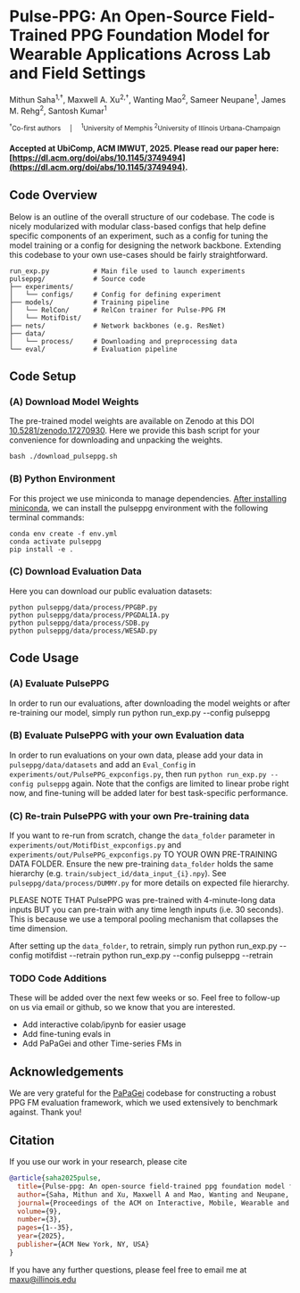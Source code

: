 # Pulse-PPG: An Open-Source Field-Trained PPG Foundation Model for Wearable Applications Across Lab and Field Settings
Mithun Saha<sup>1,†</sup>, Maxwell A. Xu<sup>2,†</sup>, Wanting Mao<sup>2</sup>, Sameer Neupane<sup>1</sup>, James M. Rehg<sup>2</sup>, Santosh Kumar<sup>1</sup>

<sub><sup>†</sup>Co-first authors &nbsp; &nbsp; | &nbsp; &nbsp; <sup>1</sup>University of Memphis <sup>2</sup>University of Illinois Urbana-Champaign</sub>


####   Accepted at UbiComp, ACM IMWUT, 2025. Please read our paper here: [https://dl.acm.org/doi/abs/10.1145/3749494](https://dl.acm.org/doi/abs/10.1145/3749494).



## Code Overview
Below is an outline of the overall structure of our codebase. The code is nicely modularized with modular class-based configs that help define specific components of an experiment, such as a config for tuning the model training or a config for designing the network backbone. Extending this codebase to your own use-cases should be fairly straightforward.
                    
```
run_exp.py           # Main file used to launch experiments  
pulseppg/            # Source code  
├── experiments/      
│   └── configs/     # Config for defining experiment
├── models/          # Training pipeline
│   └── RelCon/      # RelCon trainer for Pulse-PPG FM
│   └── MotifDist/  
├── nets/            # Network backbones (e.g. ResNet)  
├── data/            
│   └── process/     # Downloading and preprocessing data  
└── eval/            # Evaluation pipeline  
```

## Code Setup

### (A) Download Model Weights

The pre-trained model weights are available on Zenodo at this DOI [10.5281/zenodo.17270930](https://doi.org/10.5281/zenodo.17270930). Here we provide this bash script for your convenience for downloading and unpacking the weights. 

    bash ./download_pulseppg.sh


### (B) Python Environment

For this project we use miniconda to manage dependencies. [After installing miniconda](https://www.anaconda.com/docs/getting-started/miniconda/install#linux-2), we can install the pulseppg environment with the following terminal commands:

    conda env create -f env.yml
    conda activate pulseppg
    pip install -e . 

### (C) Download Evaluation Data

Here you can download our public evaluation datasets:

    python pulseppg/data/process/PPGBP.py
    python pulseppg/data/process/PPGDALIA.py
    python pulseppg/data/process/SDB.py
    python pulseppg/data/process/WESAD.py

## Code Usage

### (A) Evaluate PulsePPG
In order to run our evaluations, after downloading the model weights or after re-training our model, simply run
    python run_exp.py --config pulseppg

### (B) Evaluate PulsePPG with your own Evaluation data
In order to run evaluations on your own data, please add your data in `pulseppg/data/datasets` and add an `Eval_Config` in `experiments/out/PulsePPG_expconfigs.py`, then run `python run_exp.py --config pulseppg` again. Note that the configs are limited to linear probe right now, and fine-tuning will be added later for best task-specific performance.


### (C) Re-train PulsePPG with your own Pre-training data
If you want to re-run from scratch, change the `data_folder` parameter in `experiments/out/MotifDist_expconfigs.py` and `experiments/out/PulsePPG_expconfigs.py` TO YOUR OWN PRE-TRAINING DATA FOLDER. Ensure the new pre-training `data_folder` holds the same hierarchy (e.g. `train/subject_id/data_input_{i}.npy`). See `pulseppg/data/process/DUMMY.py` for more details on expected file hierarchy. 

PLEASE NOTE THAT PulsePPG was pre-trained with 4-minute-long data inputs BUT you can pre-train with any time length inputs (i.e. 30 seconds). This is because we use a temporal pooling mechanism that collapses the time dimension. 

After setting up the `data_folder`, to retrain, simply run
    python run_exp.py --config motifdist --retrain
    python run_exp.py --config pulseppg --retrain


### TODO Code Additions
These will be added over the next few weeks or so. Feel free to follow-up on us via email or github, so we know that you are interested.
* Add interactive colab/ipynb for easier usage
* Add fine-tuning evals in
* Add PaPaGei and other Time-series FMs in


## Acknowledgements

We are very grateful for the [PaPaGei](https://github.com/Nokia-Bell-Labs/papagei-foundation-model) codebase for constructing a robust PPG FM evaluation framework, which we used extensively to benchmark against. Thank you!



## Citation
If you use our work in your research, please cite

```bibtex
@article{saha2025pulse,
  title={Pulse-ppg: An open-source field-trained ppg foundation model for wearable applications across lab and field settings},
  author={Saha, Mithun and Xu, Maxwell A and Mao, Wanting and Neupane, Sameer and Rehg, James M and Kumar, Santosh},
  journal={Proceedings of the ACM on Interactive, Mobile, Wearable and Ubiquitous Technologies},
  volume={9},
  number={3},
  pages={1--35},
  year={2025},
  publisher={ACM New York, NY, USA}
}
```
If you have any further questions, please feel free to email me at maxu@illinois.edu
